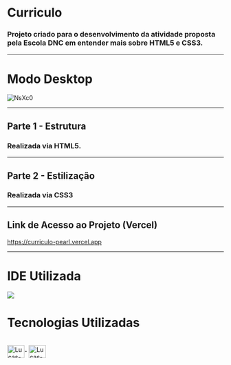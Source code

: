 # Curriculo

### Projeto criado para o desenvolvimento da atividade proposta pela Escola DNC em entender mais sobre HTML5 e CSS3.

<hr> 

# Modo Desktop

![NsXc0](https://user-images.githubusercontent.com/115199808/219979349-e4b99fe6-3b44-45db-a487-952eab57b99d.png)

<hr>

## Parte 1 - Estrutura

### Realizada via HTML5.

<hr>

## Parte 2 - Estilização

### Realizada via CSS3

<hr> 

## Link de Acesso ao Projeto (Vercel)

https://curriculo-pearl.vercel.app

<hr>

# IDE Utilizada

<div> 
<img src="https://img.shields.io/badge/Visual_Studio_Code-0078D4?style=for-the-badge&logo=visual%20studio%20code&logoColor=white">
</div>

# Tecnologias Utilizadas
<div style="display: inline_block"><br>
  <img align="center" alt="Lucas-HTML" height="30" width="40" src="https://cdn.jsdelivr.net/gh/devicons/devicon/icons/html5/html5-original.svg">-
  <img align="center" alt="Lucas-CSS" height="30" width="40" src="https://cdn.jsdelivr.net/gh/devicons/devicon/icons/css3/css3-original.svg">
</div>
